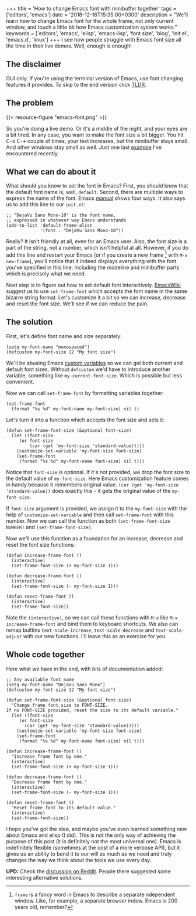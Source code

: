 +++
title = 'How to change Emacs font with minibuffer together'
tags = ['editors', 'emacs']
date = '2018-12-16T15:35:00+0300'
description = "We'll learn how to change Emacs font for the whole frame, not only current window, and touch a little bit how Emacs customization system works."
keywords = ['editors', 'emacs', 'elisp', 'emacs-lisp', 'font size', 'blog', 'init.el', 'emacs.d', 'linux']
+++
I see how people struggle with Emacs font size all the time in
their live demos. Well, enough is enough!

<!--more-->

## The disclaimer

GUI only. If you're using the terminal version of Emacs, use font changing
features it provides. To skip to the end version click [TLDR](#whole-code-together).

## The problem

{{< resource-figure "emacs-font.png" >}}

So you're doing a live demo. Or it's a middle of the night, and your
eyes are a bit tired. In any case, you want to make the font size a bit bigger.
You hit <kbd>C-x</kbd> <kbd>C-+</kbd> couple of times, your text
increases, but the minibuffer stays
small. And other windows stay small as well. Just one last [example](https://youtu.be/6INMXmsCCC8?t=1298
"The pain is real") I've encountered recently.

## What we can do about it

What should you know to set the font in Emacs? First, you should know
that the default font name is, well, `default`. Second, there are multiple
ways to express the name of the
font. Emacs [manual](https://www.gnu.org/software/emacs/manual/html_node/emacs/Fonts.html)
shows four ways. It also says us to add this line to our `init.el`:

```elisp
;; "DejaVu Sans Mono-10" is the font name,
;; expressed in whatever way Emacs understands
(add-to-list 'default-frame-alist
             '(font . "DejaVu Sans Mono-10"))
```

Really? It isn't friendly at all, even for an Emacs user. Also, the
font size is a part of the string, not a number, which isn't helpful at
all. However, if you do add this line and restart your Emacs (or if
you create a new frame [^1] with `M-x new-frame`), you'll notice that it
indeed displays everything with the font you've specified in this
line. Including the modeline and minibuffer parts which is precisely
what we need.

Next step is to figure out how to set default font
interactively. [EmacsWiki](https://www.emacswiki.org/emacs/SetFonts#toc2)
suggest us to use `set-frame-font` which accepts the font name in the
same bizarre string format. Let's customize it a bit so we can
increase, decrease and reset the font size. We'll see if we can
reduce the pain.

## The solution

First, let's define font name and size separately:

```elisp
(setq my-font-name "monospaced")
(defcustom my-font-size 12 "My font size")
```

We'll be abusing Emacs [custom
variables](https://www.gnu.org/software/emacs/manual/html_node/elisp/Variable-Definitions.html)
so we can get both current and default font sizes. Without `defcustom`
we'd have to introduce another variable, something like
`my-current-font-size`. Which is possible but less convenient.

Now we can call `set-frame-font` by formatting variables together:

```elisp
(set-frame-font
  (format "%s %d" my-font-name my-font-size) nil t)
```

Let's turn it into a function which accepts the font size and sets it:

```elisp
(defun set-frame-font-size (&optional font-size)
  (let ((font-size
     (or font-size
         (car (get 'my-font-size 'standard-value)))))
    (customize-set-variable 'my-font-size font-size)
    (set-frame-font
     (format "%s %d" my-font-name font-size) nil t)))
```

Notice that `font-size` is optional. If it's not provided, we drop the
font size to the default value of `my-font-size`. Here Emacs
customization feature comes in handy because it remembers original
value. `(car (get 'my-font-size 'standard-value))` does exactly this -
it gets the original value of the `my-font-size`.

If `font-size` argument is provided, we assign it to the
`my-font-size` with the help of `customize-set-variable` and then call
`set-frame-font` with this number. Now we can call the function as
both `(set-frame-font-size NUMBER)` and `(set-frame-font-size)`.

Now we'll use this function as a foundation for an increase, decrease and
reset the font size functions:

```elisp
(defun increase-frame-font ()
  (interactive)
  (set-frame-font-size (+ my-font-size 1)))

(defun decrease-frame-font ()
  (interactive)
  (set-frame-font-size (- my-font-size 1)))

(defun reset-frame-font ()
  (interactive)
  (set-frame-font-size))
```

Note the `(interactive)`, so we can call these functions with `M-x`
like `M-x increase-frame-font` and bind them to keyboard shortcuts.
We also can remap builtins `text-scale-increase`, `text-scale-decrease`
and `text-scale-adjust` with our new functions. I'll leave this as an
exercise for you.

## Whole code together

Here what we have in the end, with bits of documentation added:

```elisp
;; Any available font name
(setq my-font-name "DejaVu Sans Mono")
(defcustom my-font-size 12 "My font size")

(defun set-frame-font-size (&optional font-size)
  "Change frame font size to FONT-SIZE.
If no FONT-SIZE provided, reset the size to its default variable."
  (let ((font-size
     (or font-size
       (car (get 'my-font-size 'standard-value)))))
    (customize-set-variable 'my-font-size font-size)
    (set-frame-font
     (format "%s %d" my-font-name font-size) nil t)))

(defun increase-frame-font ()
  "Increase frame font by one."
  (interactive)
  (set-frame-font-size (+ my-font-size 1)))

(defun decrease-frame-font ()
  "Decrease frame font by one."
  (interactive)
  (set-frame-font-size (- my-font-size 1)))

(defun reset-frame-font ()
  "Reset frame font to its default value."
  (interactive)
  (set-frame-font-size))
```

I hope you've got the idea, and maybe you've even learned something
new about Emacs and elisp (I did). This is not the only way
of achieving the purpose of this post (it is definitely not the most
universal one). Emacs is indefinitely flexible (sometimes at the cost
of a more verbose API), but it gives us an ability to bend it to our
will as much as we need and truly changes the way we think about the
tools we use every day.

**UPD:** Check the [discussion on
Reddit](https://www.reddit.com/r/emacs/comments/a6p7qr/blog_post_how_to_change_emacs_font_with/).
People there suggested some interesting alternative solutions.

[^1]: `frame` is a fancy word in Emacs to describe a separate
ndependent window. Like, for example, a separate browser
indow. Emacs is 200 years old, remember?
